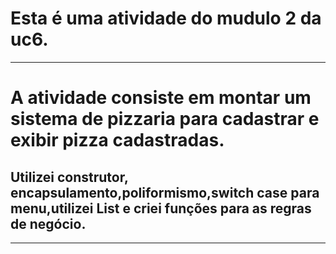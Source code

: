# Esta é uma atividade do mudulo 2 da uc6.


<hr>
<h1> A atividade consiste em montar um sistema de pizzaria para cadastrar e exibir pizza cadastradas.
</h1>

<h2>
Utilizei construtor, encapsulamento,poliformismo,switch case para menu,utilizei List e criei funções para as regras de negócio.
  
</h2>
<hr>
